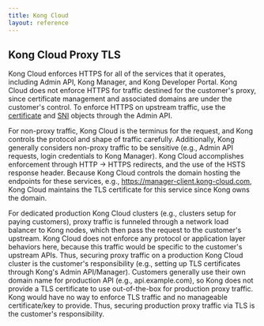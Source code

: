 ```yaml
---
title: Kong Cloud
layout: reference
---
```


## Kong Cloud Proxy TLS

Kong Cloud enforces HTTPS for all of the services that it operates, including Admin API, Kong Manager, and Kong Developer Portal. Kong Cloud does not enforce HTTPS for traffic destined for the customer's proxy, since certificate management and associated domains are under the customer's control. To enforce HTTPS on upstream traffic, use the [certificate](https://docs.konghq.com/enterprise/1.3-x/admin-api/#certificate-object) and [SNI](https://docs.konghq.com/enterprise/1.3-x/admin-api/#sni-object.) objects through the Admin API.

For non-proxy traffic, Kong Cloud is the terminus for the request, and Kong controls the protocol and shape of traffic carefully. Additionally, Kong generally considers non-proxy traffic to be sensitive (e.g., Admin API requests, login credentials to Kong Manager). Kong Cloud accomplishes enforcement through HTTP → HTTPS redirects, and the use of the HSTS response header. Because Kong Cloud controls the domain hosting the endpoints for these services, e.g., https://manager-client.kong-cloud.com, Kong Cloud maintains the TLS certificate for this service since Kong owns the domain.

For dedicated production Kong Cloud clusters (e.g., clusters setup for paying customers), proxy traffic is funneled through a network load balancer to Kong nodes, which then pass the request to the customer's upstream. Kong Cloud does not enforce any protocol or application layer behaviors here, because this traffic would be specific to the customer's upstream APIs. Thus, securing proxy traffic on a production Kong Cloud cluster is the customer's responsibility (e.g., setting up TLS certificates through Kong's Admin API/Manager). Customers generally use their own domain name for production API (e.g., api.example.com), so Kong does not provide a TLS certificate to use out-of-the-box for production proxy traffic. Kong would have no way to enforce TLS traffic and no manageable certificate/key to provide. Thus, securing production proxy traffic via TLS is the customer's responsibility.
